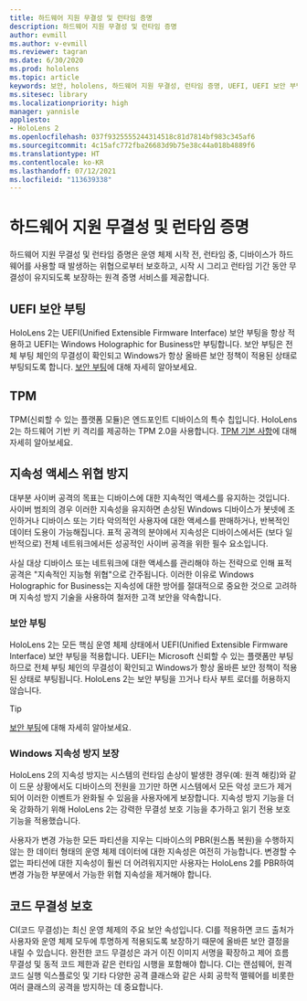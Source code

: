 ```yaml
---
title: 하드웨어 지원 무결성 및 런타임 증명
description: 하드웨어 지원 무결성 및 런타임 증명
author: evmill
ms.author: v-evmill
ms.reviewer: tagran
ms.date: 6/30/2020
ms.prod: hololens
ms.topic: article
keywords: 보안, hololens, 하드웨어 지원 무결성, 런타임 증명, UEFI, UEFI 보안 부팅, 보안 부팅, TPM, 위협 방지, Windows 지속성 방지 보장, 코드 무결성, 코드 보호
ms.sitesec: library
ms.localizationpriority: high
manager: yannisle
appliesto:
- HoloLens 2
ms.openlocfilehash: 037f9325555244314518c81d7814bf983c345af6
ms.sourcegitcommit: 4c15afc772fba26683d9b75e38c44a018b4889f6
ms.translationtype: HT
ms.contentlocale: ko-KR
ms.lasthandoff: 07/12/2021
ms.locfileid: "113639338"
---
```

# <a name="hardware-backed-integrity-and-runtime-attestation"></a>하드웨어 지원 무결성 및 런타임 증명

하드웨어 지원 무결성 및 런타임 증명은 운영 체제 시작 전, 런타임 중, 디바이스가 하드웨어를 사용할 때 발생하는 위협으로부터 보호하고, 시작 시 그리고 런타임 기간 동안 무결성이 유지되도록 보장하는 원격 증명 서비스를 제공합니다.

## <a name="uefi-secure-boot"></a>UEFI 보안 부팅

HoloLens 2는 UEFI(Unified Extensible Firmware Interface) 보안 부팅을 항상 적용하고 UEFI는 Windows Holographic for Business만 부팅합니다.
보안 부팅은 전체 부팅 체인의 무결성이 확인되고 Windows가 항상 올바른 보안 정책이 적용된 상태로 부팅되도록 합니다. [보안 부팅](/windows-hardware/design/device-experiences/oem-secure-boot)에 대해 자세히 알아보세요.

## <a name="tpm"></a>TPM

TPM(신뢰할 수 있는 플랫폼 모듈)은 엔드포인트 디바이스의 특수 칩입니다. HoloLens 2는 하드웨어 기반 키 격리를 제공하는 TPM 2.0을 사용합니다. [TPM 기본 사항](/windows/security/information-protection/tpm/tpm-fundamentals)에 대해 자세히 알아보세요.

## <a name="persistence-access-threat-protection"></a>지속성 액세스 위협 방지

대부분 사이버 공격의 목표는 디바이스에 대한 지속적인 액세스를 유지하는 것입니다. 사이버 범죄의 경우 이러한 지속성을 유지하면 손상된 Windows 디바이스가 봇넷에 조인하거나 디바이스 또는 기타 악의적인 사용자에 대한 액세스를 판매하거나, 반복적인 데이터 도용이 가능해집니다. 표적 공격의 분야에서 지속성은 디바이스에서든 (보다 일반적으로) 전체 네트워크에서든 성공적인 사이버 공격을 위한 필수 요소입니다.  

사실 대상 디바이스 또는 네트워크에 대한 액세스를 관리해야 하는 전략으로 인해 표적 공격은 "지속적인 지능형 위협"으로 간주됩니다. 이러한 이유로 Windows Holographic for Business는 지속성에 대한 방어를 절대적으로 중요한 것으로 고려하며 지속성 방지 기술을 사용하여 철저한 고객 보안을 약속합니다.

### <a name="secure-boot"></a>보안 부팅

HoloLens 2는 모든 핵심 운영 체제 상태에서 UEFI(Unified Extensible Firmware Interface) 보안 부팅을 적용합니다. UEFI는 Microsoft 신뢰할 수 있는 플랫폼만 부팅하므로 전체 부팅 체인의 무결성이 확인되고 Windows가 항상 올바른 보안 정책이 적용된 상태로 부팅됩니다. HoloLens 2는 보안 부팅을 끄거나 타사 부트 로더를 허용하지 않습니다.

> [!Tip]
> [보안 부팅](/windows-hardware/design/device-experiences/oem-secure-boot)에 대해 자세히 알아보세요.

### <a name="windows-anti-persistence-assurance"></a>Windows 지속성 방지 보장

HoloLens 2의 지속성 방지는 시스템의 런타임 손상이 발생한 경우(예: 원격 해킹)와 같이 드문 상황에서도 디바이스의 전원을 끄기만 하면 시스템에서 모든 악성 코드가 제거되어 이러한 이벤트가 완화될 수 있음을 사용자에게 보장합니다. 지속성 방지 기능을 더욱 강화하기 위해 HoloLens 2는 강력한 무결성 보호 기능을 추가하고 읽기 전용 보호 기능을 적용했습니다.

사용자가 변경 가능한 모든 파티션을 지우는 디바이스의 PBR(원스톱 복원)을 수행하지 않는 한 데이터 형태의 운영 체제 데이터에 대한 지속성은 여전히 가능합니다. 변경할 수 없는 파티션에 대한 지속성이 훨씬 더 어려워지지만 사용자는 HoloLens 2를 PBR하여 변경 가능한 부분에서 가능한 위협 지속성을 제거해야 합니다.

## <a name="code-integrity-protection"></a>코드 무결성 보호

CI(코드 무결성)는 최신 운영 체제의 주요 보안 속성입니다. CI를 적용하면 코드 출처가 사용자와 운영 체제 모두에 투명하게 적용되도록 보장하기 때문에 올바른 보안 결정을 내릴 수 있습니다. 완전한 코드 무결성은 과거 이진 이미지 서명을 확장하고 제어 흐름 무결성 및 동적 코드 제한과 같은 런타임 시행을 포함해야 합니다. CI는 랜섬웨어, 원격 코드 실행 익스플로잇 및 기타 다양한 공격 클래스와 같은 사회 공학적 맬웨어를 비롯한 여러 클래스의 공격을 방지하는 데 중요합니다.
